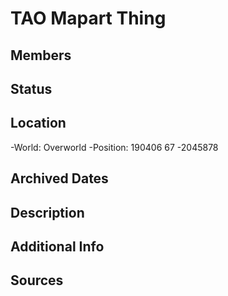 # TAO Mapart Thing

## Members

## Status

## Location
-World: Overworld
-Position: 190406 67 -2045878

## Archived Dates

## Description

## Additional Info

## Sources
